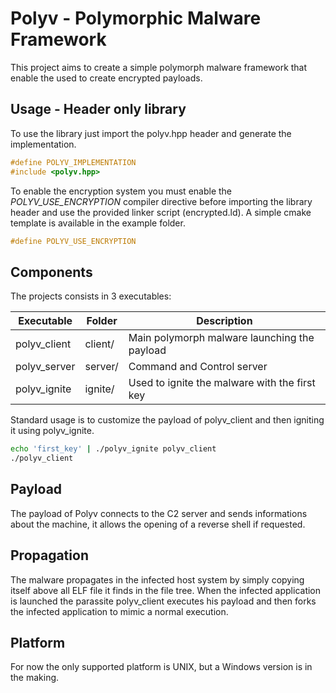 # Polyv - Polymorphic Malware Framework

This project aims to create a simple polymorph malware framework that enable the used to create encrypted payloads.

## Usage - Header only library

To use the library just import the polyv.hpp header and generate the implementation.

```c++
#define POLYV_IMPLEMENTATION
#include <polyv.hpp>
```

To enable the encryption system you must enable the *POLYV_USE_ENCRYPTION* compiler directive before importing the library header and use the provided linker script (encrypted.ld). A simple cmake template is available in the example folder.

```c++
#define POLYV_USE_ENCRYPTION
```

## Components

The projects consists in 3 executables:

| Executable    | Folder  | Description |
| -             | -       | -           |
| polyv_client  | client/ |Main polymorph malware launching the payload |
| polyv_server  | server/ |Command and Control server |
| polyv_ignite  | ignite/ |Used to ignite the malware with the first key

Standard usage is to customize the payload of polyv_client and then igniting it using polyv_ignite.

```bash
echo 'first_key' | ./polyv_ignite polyv_client
./polyv_client
```

## Payload

The payload of Polyv connects to the C2 server and sends informations about the machine, it allows the opening of a reverse shell if requested.

## Propagation

The malware propagates in the infected host system by simply copying itself above all ELF file it finds in the file tree. When the infected application is launched the parassite polyv_client executes his payload and then forks the infected application to mimic a normal execution. 

## Platform

For now the only supported platform is UNIX, but a Windows version is in the making.